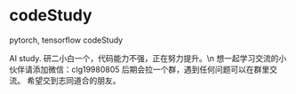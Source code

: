 # codeStudy
pytorch, tensorflow codeStudy

AI study.
研二小白一个，代码能力不强，正在努力提升。\n
想一起学习交流的小伙伴请添加微信：clg19980805
后期会拉一个群，遇到任何问题可以在群里交流。
希望交到志同道合的朋友。

